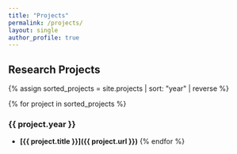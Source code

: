 ```yaml
---
title: "Projects"
permalink: /projects/
layout: single
author_profile: true
---
```


## Research Projects

{% assign sorted_projects = site.projects | sort: "year" | reverse %}

{% for project in sorted_projects %}
### {{ project.year }}

- **[{{ project.title }}]({{ project.url }})**
{% endfor %}
